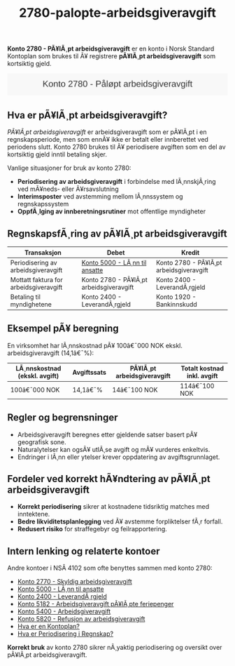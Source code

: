 ﻿---
title: "2780-palopte-arbeidsgiveravgift"
meta_title: "2780-palopte-arbeidsgiveravgift"
meta_description: "**Konto 2780 - PÃ¥lÃ¸pt arbeidsgiveravgift** er en konto i Norsk Standard Kontoplan som brukes til Ã¥ registrere **pÃ¥lÃ¸pt arbeidsgiveravgift** som kortsiktig ..."
slug: 2780-palopte-arbeidsgiveravgift
type: blog
layout: pages/single
---

**Konto 2780 - PÃ¥lÃ¸pt arbeidsgiveravgift** er en konto i Norsk Standard Kontoplan som brukes til Ã¥ registrere **pÃ¥lÃ¸pt arbeidsgiveravgift** som kortsiktig gjeld.

![Illustrasjon av konto 2780 PÃ¥lÃ¸pt arbeidsgiveravgift](2780-palopte-arbeidsgiveravgift-image.svg)

## Hva er pÃ¥lÃ¸pt arbeidsgiveravgift?

*PÃ¥lÃ¸pt arbeidsgiveravgift* er arbeidsgiveravgift som er pÃ¥lÃ¸pt i en regnskapsperiode, men som ennÃ¥ ikke er betalt eller innberettet ved periodens slutt. Konto 2780 brukes til Ã¥ periodisere avgiften som en del av kortsiktig gjeld inntil betaling skjer.

Vanlige situasjoner for bruk av konto 2780:

* **Periodisering av arbeidsgiveravgift** i forbindelse med lÃ¸nnskjÃ¸ring ved mÃ¥neds- eller Ã¥rsavslutning
* **Interimsposter** ved avstemming mellom lÃ¸nnssystem og regnskapssystem
* **OppfÃ¸lging av innberetningsrutiner** mot offentlige myndigheter

## RegnskapsfÃ¸ring av pÃ¥lÃ¸pt arbeidsgiveravgift

| Transaksjon                             | Debet                                   | Kredit                                     |
|-----------------------------------------|-----------------------------------------|--------------------------------------------|
| Periodisering av arbeidsgiveravgift     | [Konto 5000 - LÃ¸nn til ansatte](/blogs/kontoplan/5000-lonn-til-ansatte "Konto 5000 - LÃ¸nn til ansatte") | Konto 2780 - PÃ¥lÃ¸pt arbeidsgiveravgift     |
| Mottatt faktura for arbeidsgiveravgift  | Konto 2780 - PÃ¥lÃ¸pt arbeidsgiveravgift  | Konto 2400 - LeverandÃ¸rgjeld               |
| Betaling til myndighetene               | Konto 2400 - LeverandÃ¸rgjeld            | Konto 1920 - Bankinnskudd                  |

## Eksempel pÃ¥ beregning

En virksomhet har lÃ¸nnskostnad pÃ¥ 100â€¯000 NOK ekskl. arbeidsgiveravgift (14,1â€¯%):

| LÃ¸nnskostnad (ekskl. avgift) | Avgiftssats | PÃ¥lÃ¸pt arbeidsgiveravgift | Totalt kostnad inkl. avgift |
|------------------------------|-------------|---------------------------|-----------------------------|
| 100â€¯000 NOK                  | 14,1â€¯%      | 14â€¯100 NOK                | 114â€¯100 NOK                 |

## Regler og begrensninger

* Arbeidsgiveravgift beregnes etter gjeldende satser basert pÃ¥ geografisk sone.
* Naturalytelser kan ogsÃ¥ utlÃ¸se avgift og mÃ¥ vurderes enkeltvis.
* Endringer i lÃ¸nn eller ytelser krever oppdatering av avgiftsgrunnlaget.

## Fordeler ved korrekt hÃ¥ndtering av pÃ¥lÃ¸pt arbeidsgiveravgift

* **Korrekt periodisering** sikrer at kostnadene tidsriktig matches med inntektene.
* **Bedre likviditetsplanlegging** ved Ã¥ avstemme forpliktelser fÃ¸r forfall.
* **Redusert risiko** for straffegebyr og feilrapportering.

## Intern lenking og relaterte kontoer

Andre kontoer i NSÂ 4102 som ofte benyttes sammen med konto 2780:

* [Konto 2770 - Skyldig arbeidsgiveravgift](/blogs/kontoplan/2770-skyldig-arbeidsgiveravgift "Konto 2770 - Skyldig arbeidsgiveravgift")
* [Konto 5000 - LÃ¸nn til ansatte](/blogs/kontoplan/5000-lonn-til-ansatte "Konto 5000 - LÃ¸nn til ansatte: LÃ¸nnskostnader og arbeidsgiveravgift")
* [Konto 2400 - LeverandÃ¸rgjeld](/blogs/kontoplan/2400-leverandorgjeld "Konto 2400 - LeverandÃ¸rgjeld: Gjeld til leverandÃ¸rer")
* [Konto 5182 - Arbeidsgiveravgift pÃ¥lÃ¸pte feriepenger](/blogs/kontoplan/5182-arbeidsgiveravgift-palopte-feriepenger "Konto 5182 - Arbeidsgiveravgift pÃ¥lÃ¸pte feriepenger")
* [Konto 5400 - Arbeidsgiveravgift](/blogs/kontoplan/5400-arbeidsgiveravgift "Konto 5400 - Arbeidsgiveravgift")
* [Konto 5820 - Refusjon av arbeidsgiveravgift](/blogs/kontoplan/5820-refusjon-av-arbeidsgiveravgift "Konto 5820 - Refusjon av arbeidsgiveravgift")
* [Hva er en Kontoplan?](/blogs/regnskap/hva-er-kontoplan "Hva er en Kontoplan? Komplett Guide til Kontoplaner i Norsk Regnskap")
* [Hva er Periodisering i Regnskap?](/blogs/regnskap/hva-er-periodisering "Hva er Periodisering i Regnskap? Guide til periodisering av kostnader og inntekter")

**Korrekt bruk** av konto 2780 sikrer nÃ¸yaktig periodisering og oversikt over pÃ¥lÃ¸pt arbeidsgiveravgift.

